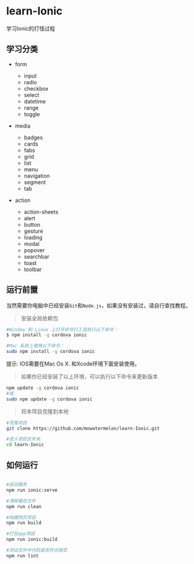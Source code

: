 # learn-Ionic

学习Ionic的打怪过程

## 学习分类

- form
  - input
  - radio
  - checkbox
  - select
  - datetime
  - range
  - toggle

- media
  - badges
  - cards
  - fabs
  - grid
  - list
  - menu
  - navigation
  - segment
  - tab

- action

  - action-sheets
  - alert
  - button
  - gesture
  - loading
  - modal
  - popover
  - searchbar
  - toast
  - toolbar

## 运行前置

当然需要你电脑中已经安装`Git`和`Node.js`，如果没有安装过，请自行查找教程。

> 安装全局依赖包

```bash
#Window 和 Linux 上打开命令行工具执行以下命令：
$ npm install -g cordova ionic

#Mac 系统上使用以下命令：
sudo npm install -g cordova ionic
```

提示: IOS需要在Mac Os X. 和Xcode环境下面安装使用。

> 如果你已经安装了以上环境，可以执行以下命令来更新版本

```bash
npm update -g cordova ionic
#或
sudo npm update -g cordova ionic
```

> 将本项目克隆到本地

```bash
#克隆项目
git clone https://github.com/mowatermelon/learn-Ionic.git

#进入项目文件夹
cd learn-Ionic
```

## 如何运行

```bash

#启动服务
npm run ionic:serve

#清除缓存文件
npm run clean

#构建网页项目
npm run build

#打包app项目
npm run ionic:build

#测试文件中代码是否符合规范
npm run lint
```

